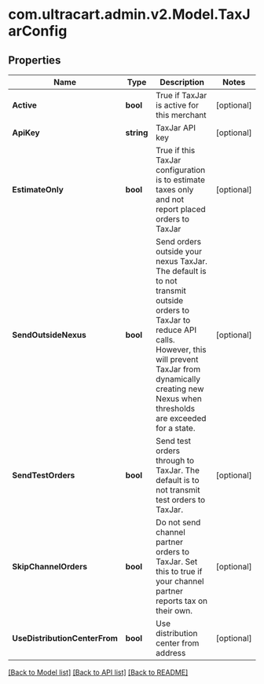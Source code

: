 
# com.ultracart.admin.v2.Model.TaxJarConfig

## Properties

Name | Type | Description | Notes
------------ | ------------- | ------------- | -------------
**Active** | **bool** | True if TaxJar is active for this merchant | [optional] 
**ApiKey** | **string** | TaxJar API key | [optional] 
**EstimateOnly** | **bool** | True if this TaxJar configuration is to estimate taxes only and not report placed orders to TaxJar | [optional] 
**SendOutsideNexus** | **bool** | Send orders outside your nexus TaxJar.  The default is to not transmit outside orders to TaxJar to reduce API calls.  However, this will prevent TaxJar from dynamically creating new Nexus when thresholds are exceeded for a state. | [optional] 
**SendTestOrders** | **bool** | Send test orders through to TaxJar.  The default is to not transmit test orders to TaxJar. | [optional] 
**SkipChannelOrders** | **bool** | Do not send channel partner orders to TaxJar.  Set this to true if your channel partner reports tax on their own. | [optional] 
**UseDistributionCenterFrom** | **bool** | Use distribution center from address | [optional] 

[[Back to Model list]](../README.md#documentation-for-models)
[[Back to API list]](../README.md#documentation-for-api-endpoints)
[[Back to README]](../README.md)

